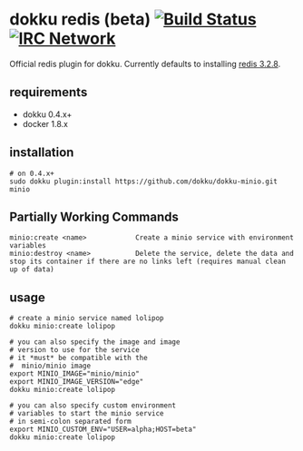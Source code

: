 # dokku redis (beta)  [![Build Status](https://img.shields.io/travis/dokku/dokku-redis.svg?branch=master "Build Status")](https://travis-ci.org/dokku/dokku-redis) [![IRC Network](https://img.shields.io/badge/irc-freenode-blue.svg "IRC Freenode")](https://webchat.freenode.net/?channels=dokku)

Official redis plugin for dokku. Currently defaults to installing [redis 3.2.8](https://hub.docker.com/_/redis/).

## requirements

- dokku 0.4.x+
- docker 1.8.x

## installation

```shell
# on 0.4.x+
sudo dokku plugin:install https://github.com/dokku/dokku-minio.git minio
```



## Partially Working Commands

```
minio:create <name>            Create a minio service with environment variables
minio:destroy <name>           Delete the service, delete the data and stop its container if there are no links left (requires manual clean up of data)

```


## usage

```shell
# create a minio service named lolipop
dokku minio:create lolipop

# you can also specify the image and image
# version to use for the service
# it *must* be compatible with the
#  minio/minio image
export MINIO_IMAGE="minio/minio"
export MINIO_IMAGE_VERSION="edge"
dokku minio:create lolipop

# you can also specify custom environment
# variables to start the minio service
# in semi-colon separated form
export MINIO_CUSTOM_ENV="USER=alpha;HOST=beta"
dokku minio:create lolipop
```
